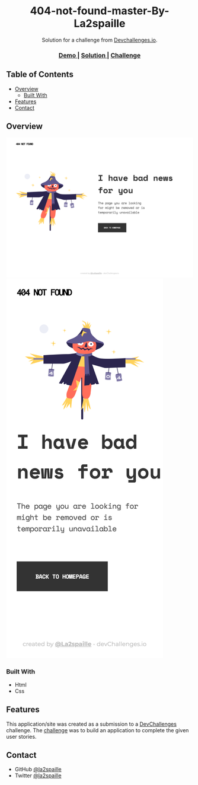 <h1 align="center">404-not-found-master-By-La2spaille</h1>

<div align="center">
   Solution for a challenge from  <a href="http://devchallenges.io" target="_blank">Devchallenges.io</a>.
</div>

<div align="center">
  <h3>
    <a href="https://vercel.com/la2spaille/404-not-found-master-By-La2spaille">
      Demo
    </a>
    <span> | </span>
    <a href="https://github.com/la2spaille/404-not-found-master-By-La2spaille">
      Solution
    </a>
    <span> | </span>
    <a href="https://devchallenges.io/challenges/wBunSb7FPrIepJZAg0sY">
      Challenge
    </a>
  </h3>
</div>


## Table of Contents

- [Overview](#overview)
  - [Built With](#built-with)
- [Features](#features)
- [Contact](#contact)


## Overview

![screenshot-desktop-design](/design/404-not-found-desktop-design.png)
![screenshot-mobile-design](/design/404-not-found-mobile-design.png)

### Built With

- Html
- Css


## Features

This application/site was created as a submission to a [DevChallenges](https://devchallenges.io/challenges) challenge. The [challenge](https://devchallenges.io/challenges/wBunSb7FPrIepJZAg0sY) was to build an application to complete the given user stories.

## Contact

- GitHub [@la2spaille](https://github.com/la2spaille)
- Twitter [@la2spaille](https://twitter.com/la2spaille)

